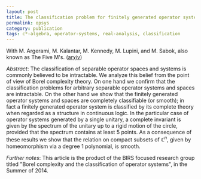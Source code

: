 ```yaml
---
layout: post
title: The classification problem for finitely generated operator systems and spaces
permalink: opsys
category: publication
tags: c*-algebra, operator-systems, real-analysis, classification
---
```


With M. Argerami, M. Kalantar, M. Kennedy, M. Lupini, and M. Sabok, also known as The Five M's. ([ar&chi;iv](http://arxiv.org/abs/1411.0512))<!--more-->

*Abstract*: The classification of separable operator spaces and systems is commonly believed to be intractable. We analyze this belief from the point of view of Borel complexity theory. On one hand we confirm that the classification problems for arbitrary separable operator systems and spaces are intractable. On the other hand we show that the finitely generated operator systems and spaces are completely classifiable (or smooth); in fact a finitely generated operator system is classified by its complete theory when regarded as a structure in continuous logic. In the particular case of operator systems generated by a single unitary, a complete invariant is given by the spectrum of the unitary up to a rigid motion of the circle, provided that the spectrum contains at least 5 points. As a consequence of these results we show that the relation on compact subsets of $\mathbb C^n$, given by homeomorphism via a degree 1 polynomial, is smooth.

*Further notes*: This article is the product of the BIRS focused research group titled "Borel complexity and the classification of operator systems", in the Summer of 2014.
